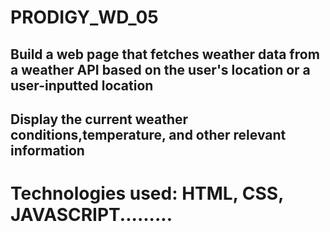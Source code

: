 # PRODIGY_WD_05

## Build a web page that fetches weather data from a weather API based on the user's location or a user-inputted location
## Display the current weather conditions,temperature, and other relevant information

# Technologies used: HTML, CSS, JAVASCRIPT.........
